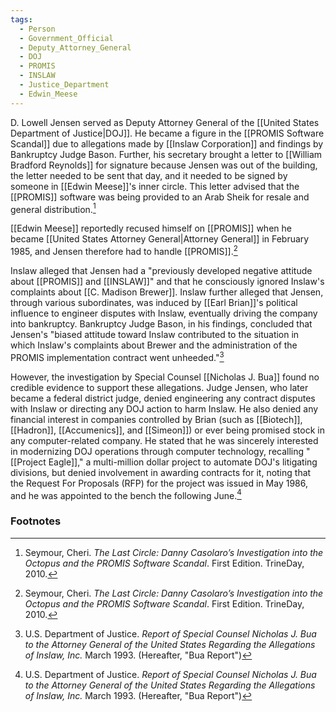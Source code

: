 ```yaml
---
tags:
  - Person
  - Government_Official
  - Deputy_Attorney_General
  - DOJ
  - PROMIS
  - INSLAW
  - Justice_Department
  - Edwin_Meese
---
```

D. Lowell Jensen served as Deputy Attorney General of the [[United States Department of Justice|DOJ]]. He became a figure in the [[PROMIS Software Scandal]] due to allegations made by [[Inslaw Corporation]] and findings by Bankruptcy Judge Bason. Further, his secretary brought a letter to [[William Bradford Reynolds]] for signature because Jensen was out of the building, the letter needed to be sent that day, and it needed to be signed by someone in [[Edwin Meese]]'s inner circle. This letter advised that the [[PROMIS]] software was being provided to an Arab Sheik for resale and general distribution.[^1]

[[Edwin Meese]] reportedly recused himself on [[PROMIS]] when he became [[United States Attorney General|Attorney General]] in February 1985, and Jensen therefore had to handle [[PROMIS]].[^1]

Inslaw alleged that Jensen had a "previously developed negative attitude about [[PROMIS]] and [[INSLAW]]" and that he consciously ignored Inslaw's complaints about [[C. Madison Brewer]]. Inslaw further alleged that Jensen, through various subordinates, was induced by [[Earl Brian]]'s political influence to engineer disputes with Inslaw, eventually driving the company into bankruptcy. Bankruptcy Judge Bason, in his findings, concluded that Jensen's "biased attitude toward Inslaw contributed to the situation in which Inslaw's complaints about Brewer and the administration of the PROMIS implementation contract went unheeded."[^2]

However, the investigation by Special Counsel [[Nicholas J. Bua]] found no credible evidence to support these allegations. Judge Jensen, who later became a federal district judge, denied engineering any contract disputes with Inslaw or directing any DOJ action to harm Inslaw. He also denied any financial interest in companies controlled by Brian (such as [[Biotech]], [[Hadron]], [[Accumenics]], and [[Simeon]]) or ever being promised stock in any computer-related company. He stated that he was sincerely interested in modernizing DOJ operations through computer technology, recalling "[[Project Eagle]]," a multi-million dollar project to automate DOJ's litigating divisions, but denied involvement in awarding contracts for it, noting that the Request For Proposals (RFP) for the project was issued in May 1986, and he was appointed to the bench the following June.[^2]
### Footnotes

[^1]: Seymour, Cheri. *The Last Circle: Danny Casolaro’s Investigation into the Octopus and the PROMIS Software Scandal*. First Edition. TrineDay, 2010.
[^2]: U.S. Department of Justice. *Report of Special Counsel Nicholas J. Bua to the Attorney General of the United States Regarding the Allegations of Inslaw, Inc.* March 1993. (Hereafter, "Bua Report")